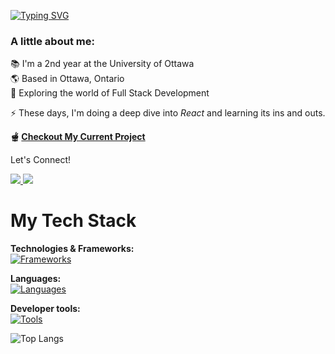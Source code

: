 [![Typing SVG](https://readme-typing-svg.demolab.com?font=JetBrains+Mono&weight=500&size=32&pause=1000&color=89B4FA&background=7865FF00&random=false&width=435&lines=Hey+There!+%F0%9F%91%8B;I'm+Raman+Gupta)](https://git.io/typing-svg) 
<br />

### A little about me: <br>
📚 I'm a 2nd year at the University of Ottawa <br>
🌎 Based in Ottawa, Ontario <br>
🔎 Exploring the world of Full Stack Development <br>

⚡ These days, I'm doing a deep dive into *React* and learning its ins and outs.

**🫕 [Checkout My Current Project](https://github.com/g-raman/uo-scraper)**

Let's Connect!
<div>
  <a href="mailto:gr.gupta.raman@gmail.com">
    <img src="https://img.shields.io/badge/Gmail-D14836?style=for-the-badge&logo=gmail&logoColor=white"/>
  </a> 
  
  <a href="https://www.linkedin.com/in/gupta-raman/" target="_blank">
    <img src="https://img.shields.io/badge/LinkedIn-0077B5?style=for-the-badge&logo=linkedin&logoColor=white"/>
  </a>
</div>

# My Tech Stack
**Technologies & Frameworks:** <br />
[![Frameworks](https://skillicons.dev/icons?i=react,nodejs,mongodb,express,tailwind,sass)](https://skillicons.dev)

**Languages:** <br />
[![Languages](https://skillicons.dev/icons?i=js,html,css,python,java,lua)](https://skillicons.dev)

**Developer tools:** <br />
[![Tools](https://skillicons.dev/icons?i=neovim,vim,postman,figma,git,github)](https://skillicons.dev)

![Top Langs](https://github-readme-stats.vercel.app/api/top-langs/?username=g-raman&theme=graywhite&hide=java)
